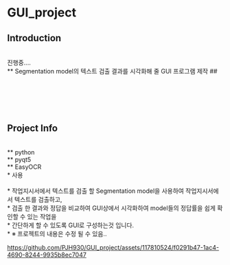 # GUI_project

## Introduction

</br>
진행중....</br>
** Segmentation model의 텍스트 검출 결과를 시각화해 줄 GUI 프로그램 제작 ## </br>

</br></br></br></br>
## Project Info

</br>
** python</br>
** pyqt5</br>
** EasyOCR</br>
* 사용
</br>
</br>
* 작업지시서에서 텍스트를 검출 할 Segmentation model을 사용하여 작업지시서에서 텍스트를 검출하고,</br>
* 검출 한 결과와 정답을 비교하여 GUI상에서 시각화하여 model들의 정답률을 쉽게 확인할 수 있는 작업을</br>
* 간단하게 할 수 있도록 GUI로 구성하는것 입니다.</br>
* ※ 프로젝트의 내용은 수정 될 수 있음..</br>






https://github.com/PJH930/GUI_project/assets/117810524/f0291b47-1ac4-4690-8244-9935b8ec7047







</br></br>










